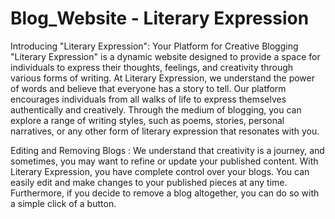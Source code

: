 # Blog_Website - Literary Expression
Introducing "Literary Expression": Your Platform for Creative Blogging
"Literary Expression" is a dynamic website designed to provide a space for individuals to express their thoughts, feelings, and creativity through various forms of writing. 
At Literary Expression, we understand the power of words and believe that everyone has a story to tell. Our platform encourages individuals from all walks of life to express themselves authentically and creatively. Through the medium of blogging, you can explore a range of writing styles, such as poems, stories, personal narratives, or any other form of literary expression that resonates with you.

Editing and Removing Blogs :
We understand that creativity is a journey, and sometimes, you may want to refine or update your published content. With Literary Expression, you have complete control over your blogs. You can easily edit and make changes to your published pieces at any time. Furthermore, if you decide to remove a blog altogether, you can do so with a simple click of a button.
